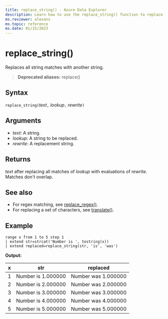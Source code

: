 ```yaml
---
title: replace_string() - Azure Data Explorer
description: Learn how to use the replace_string() function to replace all string matches with another string.
ms.reviewer: alexans
ms.topic: reference
ms.date: 01/15/2023
---
```

# replace_string()

Replaces all string matches with another string.

> **Deprecated aliases:** replace()

## Syntax

`replace_string(`*text*`,` *lookup*`,` *rewrite*`)`

## Arguments

* *text*: A string.
* *lookup*: A string to be replaced.
* *rewrite*: A replacement string.

## Returns

*text* after replacing all matches of *lookup* with evaluations of *rewrite*. Matches don't overlap.

## See also

* For regex matching, see [replace_regex()](replace-regex-function.md).
* For replacing a set of characters, see [translate()](translatefunction.md).

## Example

```kusto
range x from 1 to 5 step 1
| extend str=strcat('Number is ', tostring(x))
| extend replaced=replace_string(str, 'is', 'was')
```

**Output:**

| x    | str | replaced|
|---|---|---|
| 1    | Number is 1.000000  | Number was 1.000000|
| 2    | Number is 2.000000  | Number was 2.000000|
| 3    | Number is 3.000000  | Number was 3.000000|
| 4    | Number is 4.000000  | Number was 4.000000|
| 5    | Number is 5.000000  | Number was 5.000000|
